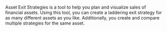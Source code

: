 Asset Exit Strategies is a tool to help you plan and visualize sales of financial assets. Using this tool, you can create a laddering exit strategy for as many different assets as you like. Additionally, you create and compare multiple strategies for the same asset.
